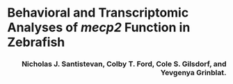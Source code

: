 # Behavioral and Transcriptomic Analyses of _mecp2_ Function in Zebrafish

<h3 align="right">Nicholas J. Santistevan, Colby T. Ford, Cole S. Gilsdorf, and Yevgenya Grinblat.</h3>
